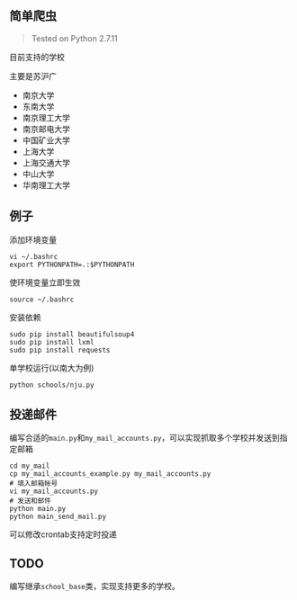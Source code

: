 ## 简单爬虫

> Tested on Python 2.7.11

目前支持的学校

主要是苏沪广

- 南京大学
- 东南大学
- 南京理工大学
- 南京邮电大学
- 中国矿业大学
- 上海大学
- 上海交通大学
- 中山大学
- 华南理工大学

## 例子

添加环境变量

	vi ~/.bashrc
	export PYTHONPATH=.:$PYTHONPATH

使环境变量立即生效

	source ~/.bashrc

安装依赖

	sudo pip install beautifulsoup4
	sudo pip install lxml
	sudo pip install requests
	
单学校运行(以南大为例)

	python schools/nju.py

## 投递邮件

编写合适的```main.py```和```my_mail_accounts.py```，可以实现抓取多个学校并发送到指定邮箱

	cd my_mail
	cp my_mail_accounts_example.py my_mail_accounts.py
	# 填入邮箱帐号
	vi my_mail_accounts.py
	# 发送和邮件
	python main.py
	python main_send_mail.py

可以修改crontab支持定时投递

## TODO

编写继承```school_base```类，实现支持更多的学校。
